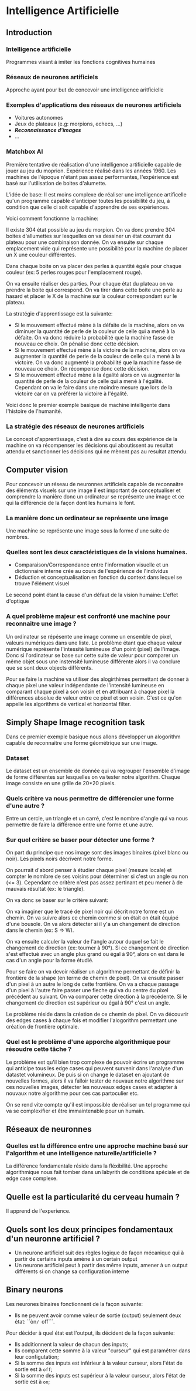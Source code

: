 # Intelligence Artificielle

## Introduction 

### Intelligence artificielle

Programmes visant à imiter les fonctions cognitives humaines

### Réseaux de neurones artificiels

Approche ayant pour but de concevoir une intelligence aritficielle 

### Exemples d'applications des réseaux de neurones artificiels

+ Voitures autonomes
+ Jeux de plateaux (e.g: morpions, echecs, ...) 
+ ***Reconnaissance d'images***
+ ...

### Matchbox AI 

Première tentative de réalisation d'une intelligence artificielle capable de jouer au jeu du moprion. Expérience réalisé dans les années 1960. Les machines de l'époque n'étant pas assez performantes, l'expérience est basé sur l'utilisation de boites d'alumette.

L'idée de base: Il est moins complexe de réaliser une intelligence artificelle qu'un programme capable d'anticiper toutes les possibilité du jeu, à condition que celle ci soit capable d'apprendre de ses expériences.

Voici comment fonctionne la machine: 

Il existe 304 état possible au jeu du morpion. On va donc prendre 304 boites d'allumettes sur lesquelles on va dessiner un état courrant du plateau pour une combinaison donnée. On va ensuite sur chaque emplacement vide qui représente une possibilité pour la machine de placer un X une couleur différentes.

Dans chaque boite on va placer des perles à quantité égale pour chaque couleur (ex: 5 perles rouges pour l'emplacement rouge). 

On va ensuite réaliser des parties. Pour chaque état du plateau on va prendre la boite qui correspond. On va tirer dans cette boite une perle au hasard et placer le X de la machine sur la couleur correspondant sur le plateau. 

La stratégie d'apprentissage est la suivante: 

+ Si le mouvement effectué mène à la défaite de la machine, alors on va diminuer la quantité de perle de la couleur de celle qui a mené à la défaite. On va donc réduire la probabilité que la machine fasse de nouveau ce choix. On pénalise donc cette décision. 
+ Si le mouvement effectué mène à la victoire de la machine, alors on va augmenter la quantité de perle de la couleur de celle qui a mené à la victoire. On va donc augmenté la probabilité que la machine fasse de nouveau ce choix. On récompense donc cette décision. 
+ Si le mouvement effectué mène à la égalité alors on va augmenter la quantité de perle de la couleur de celle qui a mené à l'égalité. Cependant on va le faire dans une moindre mesure que lors de la victoire car on va préférer la victoire à l'égalité.

Voici donc le premier exemple basique de machine intelligente dans l'histoire de l'humanité. 

### La stratégie des réseaux de neurones artificiels

Le concept d'apprentissage, c'est à dire au cours des expérience de la machine on va récompenser les décisions qui aboutissent au resultat attendu et sanctionner les décisions qui ne mènent pas au resultat attendu. 

## Computer vision 

Pour concevoir un réseau de neuronnes artificiels capable de reconnaitre des éléments visuels sur une image il est important de conceptualiser et comprendre la manière donc un ordinateur se représente une image et ce qui la différencie de la façon dont les humains le font.

### La manière donc un ordinateur se représente une image

Une machine se représente une image sous la forme d'une suite de nombres. 

### Quelles sont les deux caractéristiques de la visions humaines. 

+ Comparaison/Correspondance entre l'information visuelle et un dictionnaire interne crée au cours de l'expérience de l'individus
+ Déduction et conceptualisation en fonction du context dans lequel se trouve l'élément visuel 

Le second point étant la cause d'un défaut de la vision humaine: L'effet d'optique

### A quel problème majeur est confronté une machine pour reconnaitre une image ?

Un ordinateur se répésente une image comme un ensemble de pixel, valeurs numériques dans une liste. Le problème étant que chaque valeur numérique représente l'intessité lumineuse d'un point (pixel) de l'image. Donc si l'ordinateur se base sur cette suite de valeur pour comparer un même objet sous une instensité lumineuse différente alors il va conclure que se sont deux objects différents. 

Pour se faire la machine va utiliser des alogirthimes permettant de donner à chaque pixel une valeur indépendante de l'intensité lumineuse en comparant chaque pixel à son voisin et en attribuant à chaque pixel la différences absolue de valeur entre ce pixel et son voisin. C'est ce qu'on appelle les algorithms de vertical et horizontal filter. 

## Simply Shape Image recognition task 

Dans ce premier exemple basique nous allons développer un alogorithm capable de reconnaitre une forme géométrique sur une image. 

### Dataset 

Le dataset est un ensemble de donnée qui va regrouper l'ensemble d'image de forme différentes sur lesquelles on va tester notre algorithm. Chaque image consiste en une grille de 20*20 pixels. 

### Quels critère va nous permettre de différencier une forme d'une autre ?

Entre un cercle, un triangle et un carré, c'est le nombre d'angle qui va nous permettre de faire la différence entre une forme et une autre. 

### Sur quel critère se baser pour détecter une forme ? 

On part du principe que nos image sont des images binaires (pixel blanc ou noir). Les pixels noirs décrivent notre forme. 

On pourrait d'abord penser à étudier chaque pixel (mesure locale) et compter le nomlbre de ses voisins pour déterminer si c'est un angle ou non (<= 3). Cependant ce critère n'est pas assez pertinant et peu mener à de mauvais résultat (ex: le triangle). 

On va donc se baser sur le critère suivant: 

On va imaginer que le tracé de pixel noir qui décrit notre forme est un chemin. On va suivre alors ce chemin comme si on était on était équipé d'une bousole. On va alors détecter si il y'a un changement de direction dans le chemin (ex: S => W). 

On va ensuite calculer la valeur de l'angle autour duquel se fait le changement de direction (ex: tourner à 90°). Si ce changement de direction s'est effectué avec un angle plus grand ou égal à 90°, alors on est dans le cas d'un angle pour la forme étudié. 

Pour se faire on va devoir réaliser un algorithme permettant de définir la frontière de la shape (en terme de chemin de pixel). On va ensuite passer d'un pixel à un autre le long de cette frontière. On va a chaque passage d'un pixel à l'autre faire passer une fleche qui va du centre du pixel précédent au suivant. On va comparer cette direction à la précédente. Si le changement de direction est supérieur ou égal à 90° c'est un angle.

Le problème réside dans la création de ce chemin de pixel. On va découvrir des edges cases à chaque fois et modifier l'alogorithm permettant une création de frontière optimale. 

### Quel est le problème d'une apporche algorithmique pour résoudre cette tâche ? 

Le problème est qu'il bien trop complexe de pouvoir écrire un programme qui anticipe tous les edge cases qui peuvent survenir dans l'analyse d'un datastet volumineux. De puis si on change le dataset en ajoutant de nouvelles formes, alors il va falloir tester de nouvaux notre algorithme sur ces nouvelles images, détecter les nouveaux edges cases et adapter à nouvaux notre algorithme pour ces cas partoculier etc. 

On se rend vite compte qu'il est impossible de réaliser un tel programme qui va se complexifier et être immaintenable pour un humain. 

## Réseaux de neuronnes 

### Quelles est la différence entre une approche machine basé sur l'algorithm et une intelligence naturelle/artificielle ?

La différence fondamentale réside dans la fléxibilité. Une approche algorithmique nous fait tomber dans un labyrith de conditions spéciale et de edge case complexe.

## Quelle est la particularité du cerveau humain ? 

Il apprend de l'experience. 

## Quels sont les deux principes fondamentaux d'un neuronne artificiel ? 

+ Un neurone artificiel suit des règles logique de façon mécanique qui à partir de certains inputs amène à un certain output 
+ Un neurone artificiel peut à partir des même inputs, amener à un output différents si on change sa configuration interne

## Binary neurons 

Les neurones binaires fonctionnent de la façon suivante: 

+ Ils ne peuvent avoir comme valeur de sortie (output) seulement deux état: ``òn```/ ```off```.

Pour décider à quel état est l'output, ils décident de la façon suivante: 

+ Ils additionnent la valeur de chacun des inputs;
+ Ils comparent cette somme à la valeur "curseur" qui est paramêtrer dans leur configutation;
+ Si la somme des inputs est inférieur à la valeur curseur, alors l'état de sortie est à ```off```;
+ Si la somme des inputs est supérieur à la valeur curseur, alors l'état de sortie est à ```on```;



